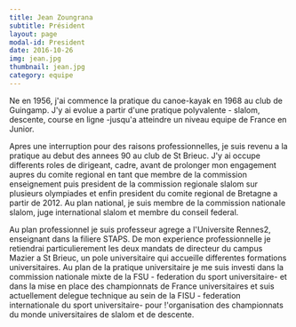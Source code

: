 ```yaml
---
title: Jean Zoungrana
subtitle: Président
layout: page
modal-id: President
date: 2016-10-26
img: jean.jpg
thumbnail: jean.jpg
category: equipe
---
```


Ne en 1956, j'ai commence la pratique du canoe-kayak en 1968 au club de Guingamp. J'y ai evolue a partir d'une pratique polyvalente - slalom, descente, course en ligne -jusqu'a atteindre un niveau equipe de France en Junior.

Apres une interruption pour des raisons professionnelles, je suis revenu a la pratique au debut des annees 90 au club de St Brieuc. J'y ai occupe differents roles de dirigeant, cadre, avant de prolonger mon engagement aupres du comite regional en tant que membre de la commission enseignement puis president de la commission regionale slalom sur plusieurs olympiades et enfin president du comite regional de Bretagne a partir de 2012. Au plan national, je suis membre de la commission nationale slalom, juge international slalom et membre du conseil federal.

Au plan professionnel je suis professeur agrege a l'Universite Rennes2, enseignant dans la filiere STAPS. De mon experience professionnelle je retiendrai particulierement les deux mandats de directeur du campus Mazier a St Brieuc, un pole universitaire qui accueille differentes formations universitaires. Au plan de la pratique universitaire je me suis investi dans la commission nationale mixte de la FSU - federation du sport universitaire- et dans la mise en place des championnats de France universitaires et suis actuellement delegue technique au sein de la FISU - federation internationale du sport universitaire- pour !'organisation des championnats du monde universitaires de slalom et de descente.
